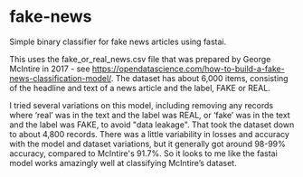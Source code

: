 # fake-news
Simple binary classifier for fake news articles using fastai.

This uses the fake_or_real_news.csv file that was prepared by George McIntire in 2017 - see https://opendatascience.com/how-to-build-a-fake-news-classification-model/. The dataset has about 6,000 items, consisting of the headline and text of a news article and the label, FAKE or REAL.

I tried several variations on this model, including removing any records where ‘real’ was in the text and the label was REAL, or ‘fake’ was in the text and the label was FAKE, to avoid "data leakage". That took the dataset down to about 4,800 records. There was a little variability in losses and accuracy with the model and dataset variations, but it generally got around 98-99% accuracy, compared to McIntire's 91.7%.  So it looks to me like the fastai model works amazingly well at classifying McIntire’s dataset.
